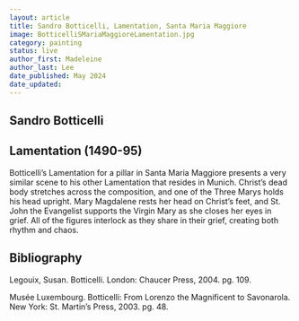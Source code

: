```yaml
---
layout: article
title: Sandro Botticelli, Lamentation, Santa Maria Maggiore
image: BotticelliSMariaMaggioreLamentation.jpg
category: painting
status: live
author_first: Madeleine 
author_last: Lee
date_published: May 2024
date_updated:
---
```


## Sandro Botticelli
## Lamentation (1490-95)

Botticelli’s Lamentation for a pillar in Santa Maria Maggiore presents a very similar scene to his other Lamentation that resides in Munich. Christ’s dead body stretches across the composition, and one of the Three Marys holds his head upright. Mary Magdalene rests her head on Christ’s feet, and St. John the Evangelist supports the Virgin Mary as she closes her eyes in grief. All of the figures interlock as they share in their grief, creating both rhythm and chaos. 

## Bibliography 
Legouix, Susan. Botticelli. London: Chaucer Press, 2004. pg. 109. 

Musée Luxembourg. Botticelli: From Lorenzo the Magnificent to Savonarola. New York: St. Martin’s Press, 2003. pg. 48. 
